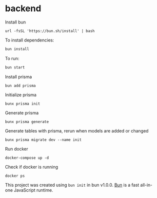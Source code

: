 # backend

Install bun
```
url -fsSL 'https://bun.sh/install' | bash
```

To install dependencies:

```bash
bun install
```

To run:

```bash
bun start
```
Install prisma
```
bun add prisma
```

Initialize prisma
```
bunx prisma init
```
Generate prisma
```
bunx prisma generate
```
Generate tables with prisma, rerun when models are added or changed
```
bunx prisma migrate dev --name init
```

Run docker
```
docker-compose up -d
```

Check if docker is running
```
docker ps
```

This project was created using `bun init` in bun v1.0.0. [Bun](https://bun.sh) is a fast all-in-one JavaScript runtime.
